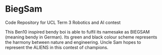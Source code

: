 # BiegSam
Code Repository for UCL Term 3 Robotics and AI contest

This Ben10 inspired bendy boi is able to fulfil its namesake as BIEGSAM (meaning bendy in German). Its green and black colour scheme represents the harmony between nature and engineering. Uncle Sam hopes to represent the ALIENS in this contest of champions.
